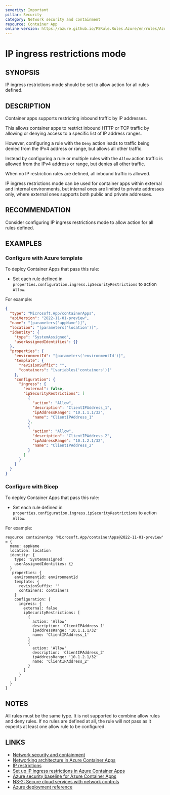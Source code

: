 ```yaml
---
severity: Important
pillar: Security
category: Network security and containment
resource: Container App
online version: https://azure.github.io/PSRule.Rules.Azure/en/rules/Azure.ContainerApp.RestrictIngress/
---
```


# IP ingress restrictions mode

## SYNOPSIS

IP ingress restrictions mode should be set to allow action for all rules defined.

## DESCRIPTION

Container apps supports restricting inbound traffic by IP addresses.

This allows container apps to restrict inbound HTTP or TCP traffic by allowing or denying access to a specific list of IP address ranges.

However, configuring a rule with the `Deny` action leads to traffic being denied from the IPv4 address or range, but allows all other traffic.

Instead by configuring a rule or multiple rules with the `Allow` action traffic is allowed from the IPv4 address or range, but denies all other traffic.

When no IP restriction rules are defined, all inbound traffic is allowed.

IP ingress restrictions mode can be used for container apps within external and internal environments, but internal ones are limited to private addresses only, where external ones supports both public and private addresses.

## RECOMMENDATION

Consider configuring IP ingress restrictions mode to allow action for all rules defined.

## EXAMPLES

### Configure with Azure template

To deploy Container Apps that pass this rule:

- Set each rule defined in `properties.configuration.ingress.ipSecurityRestrictions` to action `Allow`.

For example:

```json
{
  "type": "Microsoft.App/containerApps",
  "apiVersion": "2022-11-01-preview",
  "name": "[parameters('appName')]",
  "location": "[parameters('location')]",
  "identity": {
    "type": "SystemAssigned",
    "userAssignedIdentities": {}
  },
  "properties": {
    "environmentId": "[parameters('environmentId')]",
    "template": {
      "revisionSuffix": "",
      "containers": "[variables('containers')]"
    },
    "configuration": {
      "ingress": {
        "external": false,
        "ipSecurityRestrictions": [
          {
            "action": "Allow",
            "description": "ClientIPAddress_1",
            "ipAddressRange": "10.1.1.1/32",
            "name": "ClientIPAddress_1"
          },
          {
            "action": "Allow",
            "description": "ClientIPAddress_2",
            "ipAddressRange": "10.1.2.1/32",
            "name": "ClientIPAddress_2"
          }
        ]
      }
    }
  }
}
```

### Configure with Bicep

To deploy Container Apps that pass this rule:

- Set each rule defined in `properties.configuration.ingress.ipSecurityRestrictions` to action `Allow`.

For example:

```bicep
resource containerApp 'Microsoft.App/containerApps@2022-11-01-preview' = {
  name: appName
  location: location
  identity: {
    type: 'SystemAssigned'
    userAssignedIdentities: {}
  }
   properties: {
    environmentId: environmentId
    template: {
      revisionSuffix: ''
      containers: containers
    }
    configuration: {
      ingress: {
        external: false
        ipSecurityRestrictions: [
          {
            action: 'Allow'
            description: 'ClientIPAddress_1'
            ipAddressRange: '10.1.1.1/32'
            name: 'ClientIPAddress_1'
          }
          {
            action: 'Allow'
            description: 'ClientIPAddress_2'
            ipAddressRange: '10.1.2.1/32'
            name: 'ClientIPAddress_2'
          }
        ]
      }
    }
  }
}
```

## NOTES

All rules must be the same type. It is not supported to combine allow rules and deny rules.
If no rules are defined at all, the rule will not pass as it expects at least one allow rule to be configured.

## LINKS

- [Network security and containment](https://learn.microsoft.com/azure/well-architected/security/design-network)
- [Networking architecture in Azure Container Apps](https://learn.microsoft.com/azure/container-apps/networking)
- [IP restrictions](https://learn.microsoft.com/azure/container-apps/ingress-overview#ip-restrictions)
- [Set up IP ingress restrictions in Azure Container Apps](https://learn.microsoft.com/azure/container-apps/ip-restrictions)
- [Azure security baseline for Azure Container Apps](https://learn.microsoft.com/security/benchmark/azure/baselines/azure-container-apps-security-baseline)
- [NS-2: Secure cloud services with network controls](https://learn.microsoft.com/security/benchmark/azure/baselines/azure-container-apps-security-baseline#ns-2-secure-cloud-services-with-network-controls)
- [Azure deployment reference](https://learn.microsoft.com/azure/templates/microsoft.app/containerapps#ipsecurityrestrictionrule)
